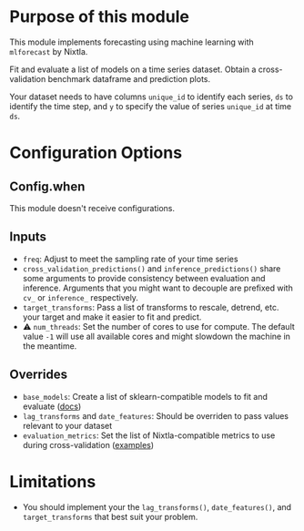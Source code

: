 # Purpose of this module

This module implements forecasting using machine learning with `mlforecast` by Nixtla.

Fit and evaluate a list of models on a time series dataset. Obtain a cross-validation benchmark dataframe and prediction plots.

Your dataset needs to have columns `unique_id` to identify each series, `ds` to identify the time step, and `y` to specify the value of series `unique_id` at time `ds`.

# Configuration Options
## Config.when
This module doesn't receive configurations.

## Inputs
- `freq`: Adjust to meet the sampling rate of your time series
- `cross_validation_predictions()` and `inference_predictions()` share some arguments to provide consistency between evaluation and inference. Arguments that you might want to decouple are prefixed with `cv_` or `inference_` respectively.
- `target_transforms`: Pass a list of transforms to rescale, detrend, etc. your target and make it easier to fit and predict.
- ⚠ `num_threads`: Set the number of cores to use for compute. The default value `-1` will use all available cores and might slowdown the machine in the meantime.

## Overrides
- `base_models`: Create a list of sklearn-compatible models to fit and evaluate ([docs](https://nixtla.github.io/statsforecast/src/core/models.html))
- `lag_transforms` and `date_features`: Should be overriden to pass values relevant to your dataset
- `evaluation_metrics`: Set the list of Nixtla-compatible metrics to use during cross-validation ([examples](https://github.com/Nixtla/utilsforecast/blob/main/utilsforecast/losses.py))


# Limitations
- You should implement your the `lag_transforms()`, `date_features()`, and `target_transforms` that best suit your problem.

